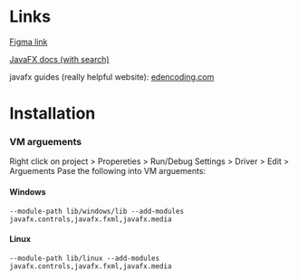 # Links

[Figma link](https://www.figma.com/file/dpeMlWStSWrVHfLd0Uohws/Untitled?node-id=0%3A1&t=PVQi61Ig3AWtWNMm-1)

[JavaFX docs (with search)](https://openjfx.io/javadoc/15)

javafx guides (really helpful website):
[edencoding.com](https://edencoding.com/javafx-layouts/)

# Installation
### VM arguements
Right click on project > Propereties > Run/Debug Settings > Driver > Edit > Arguements
Pase the following into VM arguements:

#### Windows
`--module-path lib/windows/lib --add-modules javafx.controls,javafx.fxml,javafx.media`

#### Linux
`--module-path lib/linux --add-modules javafx.controls,javafx.fxml,javafx.media`
